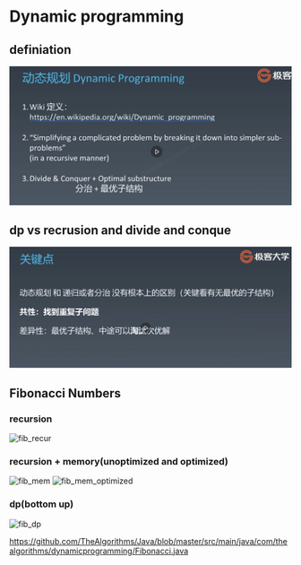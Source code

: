 # Dynamic programming

## definiation

![image](img/dp-defination.png)

## dp vs recrusion and divide and conque

![image](img/dp-vs-recursion-divide-conque.png)

## Fibonacci Numbers

### recursion 

<img width="498" alt="fib_recur" src="https://user-images.githubusercontent.com/1209204/215318553-c353007b-809f-4a16-bfa4-cf9db1187d04.png">

### recursion + memory(unoptimized and optimized)

<img width="521" alt="fib_mem" src="https://user-images.githubusercontent.com/1209204/215318562-63f0e611-f7a4-45f7-ae0c-52a4d58fdf7c.png">
<img width="542" alt="fib_mem_optimized" src="https://user-images.githubusercontent.com/1209204/215318577-2587b1d3-172f-48bc-b4d0-90195ed46b92.png">

### dp(bottom up)

<img width="477" alt="fib_dp" src="https://user-images.githubusercontent.com/1209204/215318592-21b81a47-8c5a-41a7-acbe-165b2e34475b.png">

https://github.com/TheAlgorithms/Java/blob/master/src/main/java/com/thealgorithms/dynamicprogramming/Fibonacci.java  
